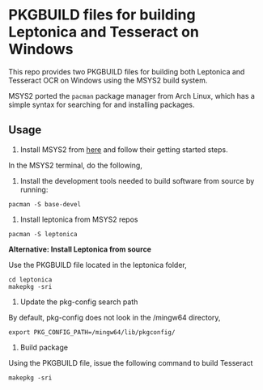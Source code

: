 # PKGBUILD files for building Leptonica and Tesseract on Windows

This repo provides two PKGBUILD files for building both Leptonica and Tesseract OCR on Windows using the MSYS2 build system.

MSYS2 ported the `pacman` package manager from Arch Linux, which has a simple syntax for searching for and installing packages. 

## Usage

1. Install MSYS2 from [here](https://www.msys2.org/) and follow their getting started steps.

In the MSYS2 terminal, do the following,

1. Install the development tools needed to build software from source by running:

```
pacman -S base-devel
```

1. Install leptonica from MSYS2 repos

```
pacman -S leptonica
```

**Alternative: Install Leptonica from source**

Use the PKGBUILD file located in the leptonica folder,

```
cd leptonica
makepkg -sri
```

1. Update the pkg-config search path

By default, pkg-config does not look in the /mingw64 directory,

```
export PKG_CONFIG_PATH=/mingw64/lib/pkgconfig/
```

1. Build package

Using the PKGBUILD file, issue the following command to build Tesseract

```
makepkg -sri
```
